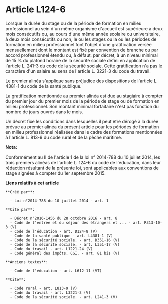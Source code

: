 # Article L124-6

Lorsque la durée du stage ou de la période de formation en milieu professionnel au sein d'un même organisme d'accueil est
supérieure à deux mois consécutifs ou, au cours d'une même année scolaire ou universitaire, à deux mois consécutifs ou non,
le ou les stages ou la ou les périodes de formation en milieu professionnel font l'objet d'une gratification versée
mensuellement dont le montant est fixé par convention de branche ou par accord professionnel étendu ou, à défaut, par décret,
à un niveau minimal de 15 % du plafond horaire de la sécurité sociale défini en application de l'article L. 241-3 du code de
la sécurité sociale. Cette gratification n'a pas le caractère d'un salaire au sens de l'article L. 3221-3 du code du
travail. 

Le premier alinéa s'applique sans préjudice des dispositions de l'article L. 4381-1 du code de la santé publique. 

La gratification mentionnée au premier alinéa est due au stagiaire à compter du premier jour du premier mois de la période de
stage ou de formation en milieu professionnel. Son montant minimal forfaitaire n'est pas fonction du nombre de jours ouvrés
dans le mois. 

Un décret fixe les conditions dans lesquelles il peut être dérogé à la durée prévue au premier alinéa du présent article pour
les périodes de formation en milieu professionnel réalisées dans le cadre des formations mentionnées à l'article L. 813-9 du
code rural et de la pêche maritime.

**Nota:**

Conformément au II de l'article 1 de la loi n° 2014-788 du 10 juillet 2014, les trois premiers alinéas de l'article L. 124-6
du code de l'éducation, dans leur rédaction résultant de la présente loi, sont applicables aux conventions de stage signées à
compter du 1er septembre 2015.

**Liens relatifs à cet article**

	**Créé par**:

	  - Loi n°2014-788 du 10 juillet 2014 - art. 1

	**Cité par**:

	  - Décret n°2016-1456 du 28 octobre 2016 - art. 8
	  - Code de l'entrée et du séjour des étrangers et ... - art. R313-10-3 (V)
	  - Code de l'éducation - art. D124-8 (V)
	  - Code de la santé publique - art. L4381-1 (V)
	  - Code de la sécurité sociale. - art. D351-16 (V)
	  - Code de la sécurité sociale. - art. L351-17 (V)
	  - Code du travail - art. L1221-24 (V)
	  - Code général des impôts, CGI. - art. 81 bis (V)

	**Anciens textes**:

	  - Code de l'éducation - art. L612-11 (VT)

	**Cite**:

	  - Code rural - art. L813-9 (V)
	  - Code du travail - art. L3221-3 (V)
	  - Code de la sécurité sociale. - art. L241-3 (V)
